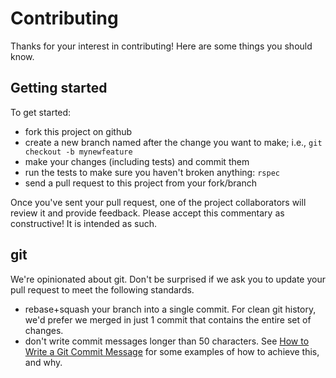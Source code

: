 # Contributing

Thanks for your interest in contributing! Here are some things you should know.

## Getting started

To get started:

- fork this project on github
- create a new branch named after the change you want to make; i.e., `git checkout -b mynewfeature`
- make your changes (including tests) and commit them
- run the tests to make sure you haven't broken anything: ```rspec```
- send a pull request to this project from your fork/branch

Once you've sent your pull request, one of the project collaborators will review it and provide feedback. Please accept this commentary as constructive! It is intended as such.

## git

We're opinionated about git. Don't be surprised if we ask you to update your pull request to meet the following standards.

- rebase+squash your branch into a single commit. For clean git history, we'd prefer we merged in just 1 commit that contains the entire set of changes.
- don't write commit messages longer than 50 characters. See [How to Write a Git Commit Message](http://chris.beams.io/posts/git-commit/) for some examples of how to achieve this, and why.
